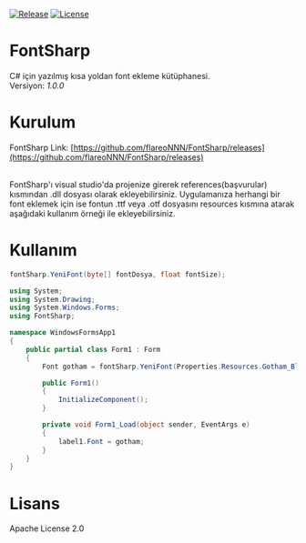 [![Release](https://img.shields.io/github/v/release/flareoNNN/FontSharp "Release")](https://github.com/flareoNNN/FontSharp/releases "Release")
[![License](https://img.shields.io/github/license/flareoNNN/FontSharp "License")](https://github.com/flareoNNN/FontSharp/blob/master/LICENSE "License")

# FontSharp

C# için yazılmış kısa yoldan font ekleme kütüphanesi.<br>
Versiyon: *1.0.0*

# Kurulum

FontSharp Link: [https://github.com/flareoNNN/FontSharp/releases](https://github.com/flareoNNN/FontSharp/releases)<br><br>

FontSharp'ı visual studio'da projenize girerek references(başvurular) kısmından .dll dosyası olarak ekleyebilirsiniz. Uygulamanıza herhangi bir font eklemek için ise fontun .ttf veya .otf dosyasını resources kısmına atarak aşağıdaki kullanım örneği ile ekleyebilirsiniz.

# Kullanım

````c#
fontSharp.YeniFont(byte[] fontDosya, float fontSize);
````

````c#
using System;
using System.Drawing;
using System.Windows.Forms;
using FontSharp;

namespace WindowsFormsApp1
{
    public partial class Form1 : Form
    {
        Font gotham = fontSharp.YeniFont(Properties.Resources.Gotham_Black_Italic, 20.0F);

        public Form1()
        {
            InitializeComponent();
        }

        private void Form1_Load(object sender, EventArgs e)
        {
            label1.Font = gotham;
        }
    }
}
````

# Lisans

Apache License 2.0